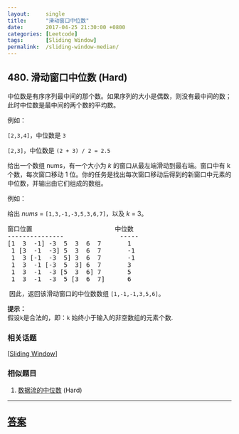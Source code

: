 ```yaml
---
layout:     single
title:      "滑动窗口中位数"
date:       2017-04-25 21:30:00 +0800
categories: [Leetcode]
tags:       [Sliding Window]
permalink:  /sliding-window-median/
---
```


## 480. 滑动窗口中位数 (Hard)

<p>中位数是有序序列最中间的那个数。如果序列的大小是偶数，则没有最中间的数；此时中位数是最中间的两个数的平均数。</p>

<p>例如：</p>

<p><code>[2,3,4]</code>，中位数是&nbsp;<code>3</code></p>

<p><code>[2,3]</code>，中位数是 <code>(2 + 3) / 2 = 2.5</code></p>

<p>给出一个数组 nums，有一个大小为 <em>k</em> 的窗口从最左端滑动到最右端。窗口中有 k 个数，每次窗口移动 1 位。你的任务是找出每次窗口移动后得到的新窗口中元素的中位数，并输出由它们组成的数组。</p>

<p>例如：</p>

<p>给出&nbsp;<em>nums</em> = <code>[1,3,-1,-3,5,3,6,7]</code>，以及&nbsp;<em>k</em> = 3。</p>

<pre>
窗口位置                      中位数
---------------               -----
[1  3  -1] -3  5  3  6  7       1
 1 [3  -1  -3] 5  3  6  7       -1
 1  3 [-1  -3  5] 3  6  7       -1
 1  3  -1 [-3  5  3] 6  7       3
 1  3  -1  -3 [5  3  6] 7       5
 1  3  -1  -3  5 [3  6  7]      6
</pre>

<p>&nbsp;因此，返回该滑动窗口的中位数数组&nbsp;<code>[1,-1,-1,3,5,6]</code>。</p>

<p><strong>提示：</strong><br />
假设<code>k</code>是合法的，即：<code>k</code> 始终小于输入的非空数组的元素个数.</p>

### 相关话题
  [[Sliding Window](https://github.com/openset/leetcode/tree/master/tag/sliding-window/README.md)]

### 相似题目
  1. [数据流的中位数](/find-median-from-data-stream) (Hard)

---

## [答案](https://github.com/openset/leetcode/tree/master/problems/sliding-window-median)
